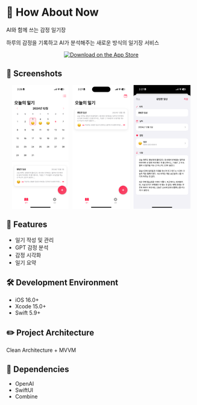 # 📝 How About Now
AI와 함께 쓰는 감정 일기장

하루의 감정을 기록하고 AI가 분석해주는 새로운 방식의 일기장 서비스

<p align="center">
  <a href="https://apps.apple.com/kr/app/%EB%82%98%EC%9D%98-%EB%A7%A4%EC%9D%BC/id6738888378">
    <img src="https://developer.apple.com/assets/elements/badges/download-on-the-app-store.svg" alt="Download on the App Store" style="width: 180px;">
  </a>
</p>

## 📱 Screenshots
<div style="display: flex; justify-content: center; gap: 10px;">
  <img src="Docs/images/DiaryCalendar.PNG" width="30%" />
  <img src="Docs/images/DiaryList.PNG" width="30%" />
  <img src="Docs/images/DiiaryEditor.PNG" width="30%" />
</div>

## 📱 Features
- 일기 작성 및 관리
- GPT 감정 분석
- 감정 시각화
- 일기 요약

## 🛠 Development Environment
- iOS 16.0+
- Xcode 15.0+
- Swift 5.9+

## ✏️ Project Architecture
Clean Architecture + MVVM

## 🎁 Dependencies
- OpenAI
- SwiftUI
- Combine
